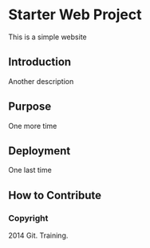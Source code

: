 # Starter Web Project
This is a simple website

## Introduction
Another description

## Purpose
One more time

## Deployment
One last time

## How to Contribute

### Copyright

2014 Git. Training. 

